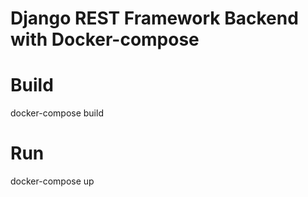 # Django REST  Framework  Backend  with Docker-compose

# Build
docker-compose build
# Run 
docker-compose up

